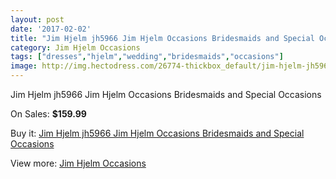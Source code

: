 ```yaml
---
layout: post
date: '2017-02-02'
title: "Jim Hjelm jh5966 Jim Hjelm Occasions Bridesmaids and Special Occasions"
category: Jim Hjelm Occasions
tags: ["dresses","hjelm","wedding","bridesmaids","occasions"]
image: http://img.hectodress.com/26774-thickbox_default/jim-hjelm-jh5966-jim-hjelm-occasions-bridesmaids-and-special-occasions.jpg
---
```

Jim Hjelm jh5966 Jim Hjelm Occasions Bridesmaids and Special Occasions

On Sales: **$159.99**
<a href="https://www.hectodress.com/jim-hjelm-occasions/12417-jim-hjelm-jh5966-jim-hjelm-occasions-bridesmaids-and-special-occasions.html"><amp-img layout="responsive" width="600" height="600" src="//img.hectodress.com/26774-thickbox_default/jim-hjelm-jh5966-jim-hjelm-occasions-bridesmaids-and-special-occasions.jpg" alt="Jim Hjelm jh5966 Jim Hjelm Occasions Bridesmaids and Special Occasions 0" /></a>
<a href="https://www.hectodress.com/jim-hjelm-occasions/12417-jim-hjelm-jh5966-jim-hjelm-occasions-bridesmaids-and-special-occasions.html"><amp-img layout="responsive" width="600" height="600" src="//img.hectodress.com/26776-thickbox_default/jim-hjelm-jh5966-jim-hjelm-occasions-bridesmaids-and-special-occasions.jpg" alt="Jim Hjelm jh5966 Jim Hjelm Occasions Bridesmaids and Special Occasions 1" /></a>
<a href="https://www.hectodress.com/jim-hjelm-occasions/12417-jim-hjelm-jh5966-jim-hjelm-occasions-bridesmaids-and-special-occasions.html"><amp-img layout="responsive" width="600" height="600" src="//img.hectodress.com/26775-thickbox_default/jim-hjelm-jh5966-jim-hjelm-occasions-bridesmaids-and-special-occasions.jpg" alt="Jim Hjelm jh5966 Jim Hjelm Occasions Bridesmaids and Special Occasions 2" /></a>

Buy it: [Jim Hjelm jh5966 Jim Hjelm Occasions Bridesmaids and Special Occasions](https://www.hectodress.com/jim-hjelm-occasions/12417-jim-hjelm-jh5966-jim-hjelm-occasions-bridesmaids-and-special-occasions.html "Jim Hjelm jh5966 Jim Hjelm Occasions Bridesmaids and Special Occasions")

View more: [Jim Hjelm Occasions](https://www.hectodress.com/190-jim-hjelm-occasions "Jim Hjelm Occasions")